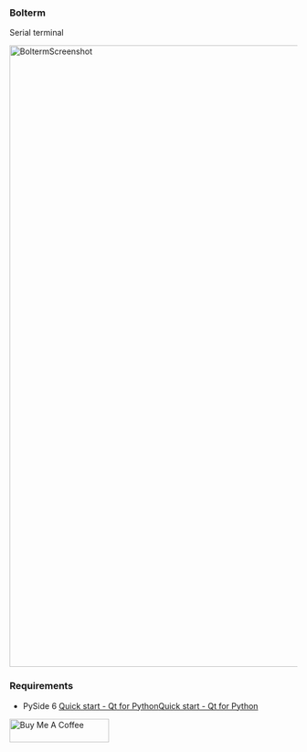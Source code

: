 ### Bolterm

Serial terminal

<img width="1087" alt="BoltermScreenshot" src="https://github.com/song9063/Bolterm/assets/7128264/3eb9b93a-8420-4780-8142-4142fd584c30">



### Requirements

- PySide 6 [Quick start - Qt for Python](https://doc.qt.io/qtforpython-6/quickstart.html)[Quick start - Qt for Python](https://doc.qt.io/qtforpython-6/quickstart.html)













<a href="https://www.buymeacoffee.com/runbolt" target="_blank"><img src="https://cdn.buymeacoffee.com/buttons/default-orange.png" alt="Buy Me A Coffee" height="41" width="174"></a>